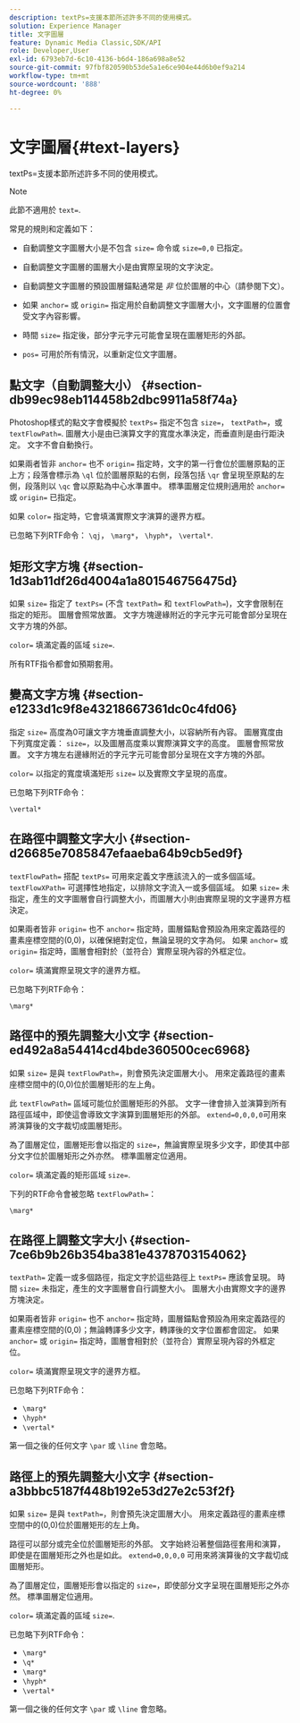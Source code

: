 ```yaml
---
description: textPs=支援本節所述許多不同的使用模式。
solution: Experience Manager
title: 文字圖層
feature: Dynamic Media Classic,SDK/API
role: Developer,User
exl-id: 6793eb7d-6c10-4136-b6d4-186a698a8e52
source-git-commit: 97fbf820590b53de5a1e6ce904e44d6b0ef9a214
workflow-type: tm+mt
source-wordcount: '888'
ht-degree: 0%

---
```


# 文字圖層{#text-layers}

textPs=支援本節所述許多不同的使用模式。

>[!NOTE]
>
>此節不適用於 `text=`.

常見的規則和定義如下：

* 自動調整文字圖層大小是不包含 `size=` 命令或 `size=0,0` 已指定。

* 自動調整文字圖層的圖層大小是由實際呈現的文字決定。
* 自動調整文字圖層的預設圖層錨點通常是 *非* 位於圖層的中心（請參閱下文）。
* 如果 `anchor=` 或 `origin=` 指定用於自動調整文字圖層大小，文字圖層的位置會受文字內容影響。

* 時間 `size=` 指定後，部分字元字元可能會呈現在圖層矩形的外部。
* `pos=` 可用於所有情況，以重新定位文字圖層。

## 點文字（自動調整大小） {#section-db99ec98eb114458b2dbc9911a58f74a}

Photoshop樣式的點文字會模擬於 `textPs=` 指定不包含 `size=`， `textPath=`，或 `textFlowPath=`. 圖層大小是由已演算文字的寬度水準決定，而垂直則是由行距決定。 文字不會自動換行。

如果兩者皆非 `anchor=` 也不 `origin=` 指定時，文字的第一行會位於圖層原點的正上方；段落會標示為 `\ql` 位於圖層原點的右側，段落包括 `\qr` 會呈現至原點的左側，段落則以 `\qc` 會以原點為中心水準置中。 標準圖層定位規則適用於 `anchor=` 或 `origin=` 已指定。

如果 `color=` 指定時，它會填滿實際文字演算的邊界方框。

已忽略下列RTF命令： `\qj`， `\marg*`， `\hyph*`， `\vertal*`.

## 矩形文字方塊 {#section-1d3ab11df26d4004a1a801546756475d}

如果 `size=` 指定了 `textPs=` (不含 `textPath=` 和 `textFlowPath=`)，文字會限制在指定的矩形。 圖層會照常放置。 文字方塊邊緣附近的字元字元可能會部分呈現在文字方塊的外部。

`color=` 填滿定義的區域 `size=`.

所有RTF指令都會如預期套用。

## 變高文字方塊 {#section-e1233d1c9f8e43218667361dc0c4fd06}

指定 `size=` 高度為0可讓文字方塊垂直調整大小，以容納所有內容。 圖層寬度由下列寬度定義： `size=`，以及圖層高度乘以實際演算文字的高度。 圖層會照常放置。 文字方塊左右邊緣附近的字元字元可能會部分呈現在文字方塊的外部。

`color=` 以指定的寬度填滿矩形 `size=` 以及實際文字呈現的高度。

已忽略下列RTF命令：

`\vertal*`

## 在路徑中調整文字大小 {#section-d26685e7085847efaaeba64b9cb5ed9f}

`textFlowPath=` 搭配 `textPs=` 可用來定義文字應該流入的一或多個區域。 `textFlowXPath=` 可選擇性地指定，以排除文字流入一或多個區域。 如果 `size=` 未指定，產生的文字圖層會自行調整大小，而圖層大小則由實際呈現的文字邊界方框決定。

如果兩者皆非 `origin=` 也不 `anchor=` 指定時，圖層錨點會預設為用來定義路徑的畫素座標空間的(0,0)，以確保絕對定位，無論呈現的文字為何。 如果 `anchor=` 或 `origin=` 指定時，圖層會相對於（並符合）實際呈現內容的外框定位。

`color=` 填滿實際呈現文字的邊界方框。

已忽略下列RTF命令：

`\marg*`

## 路徑中的預先調整大小文字 {#section-ed492a8a54414cd4bde360500cec6968}

如果 `size=` 是與 `textFlowPath=`，則會預先決定圖層大小。 用來定義路徑的畫素座標空間中的(0,0)位於圖層矩形的左上角。

此 `textFlowPath=` 區域可能位於圖層矩形的外部。 文字一律會排入並演算到所有路徑區域中，即使這會導致文字演算到圖層矩形的外部。 `extend=0,0,0,0`可用來將演算後的文字裁切成圖層矩形。

為了圖層定位，圖層矩形會以指定的 `size=`，無論實際呈現多少文字，即使其中部分文字位於圖層矩形之外亦然。 標準圖層定位適用。

`color=` 填滿定義的矩形區域 `size=`.

下列的RTF命令會被忽略 `textFlowPath=`：

`\marg*`

## 在路徑上調整文字大小 {#section-7ce6b9b26b354ba381e4378703154062}

`textPath=` 定義一或多個路徑，指定文字於這些路徑上 `textPs=` 應該會呈現。 時間 `size=` 未指定，產生的文字圖層會自行調整大小。 圖層大小由實際文字的邊界方塊決定。

如果兩者皆非 `origin=` 也不 `anchor=` 指定時，圖層錨點會預設為用來定義路徑的畫素座標空間的(0,0)；無論轉譯多少文字，轉譯後的文字位置都會固定。 如果 `anchor=` 或 `origin=` 指定時，圖層會相對於（並符合）實際呈現內容的外框定位。

`color=` 填滿實際呈現文字的邊界方框。

已忽略下列RTF命令：

* `\marg*`
* `\hyph*`
* `\vertal*`

第一個之後的任何文字 `\par` 或 `\line` 會忽略。

## 路徑上的預先調整大小文字 {#section-a3bbbc5187f448b192e53d27e2c53f2f}

如果 `size=` 是與 `textPath=`，則會預先決定圖層大小。 用來定義路徑的畫素座標空間中的(0,0)位於圖層矩形的左上角。

路徑可以部分或完全位於圖層矩形的外部。 文字始終沿著整個路徑套用和演算，即使是在圖層矩形之外也是如此。 `extend=0,0,0,0` 可用來將演算後的文字裁切成圖層矩形。

為了圖層定位，圖層矩形會以指定的 `size=`，即使部分文字呈現在圖層矩形之外亦然。 標準圖層定位適用。

`color=` 填滿定義的區域 `size=`.

已忽略下列RTF命令：

* `\marg*`
* `\q*`
* `\marg*`
* `\hyph*`
* `\vertal*`

第一個之後的任何文字 `\par` 或 `\line` 會忽略。
